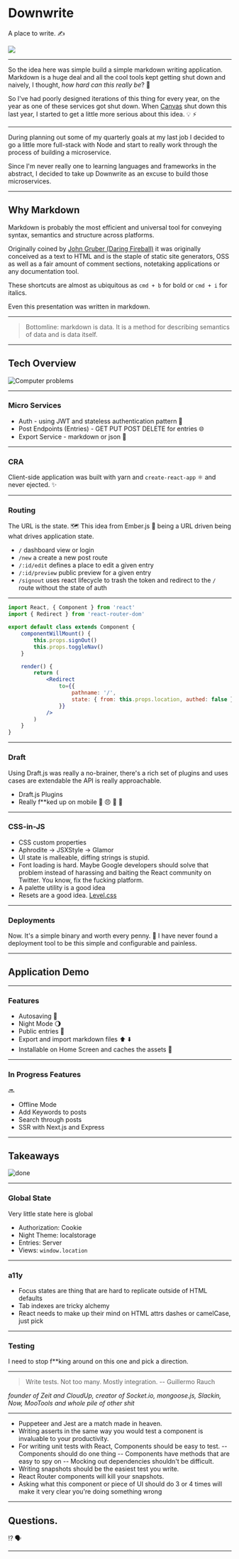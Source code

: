 # Downwrite

A place to write. ✍️

![](public/icon192.png)

---

So the idea here was simple build a simple markdown writing application.
Markdown is a huge deal and all the cool tools kept getting shut down and naively,
I thought, _how hard can this really be_? 🤔

So I've had poorly designed iterations of this thing for every year,
on the year as one of these services got shut down.
When [Canvas](https://blog.usecanvas.com/) shut down this last year,
I started to get a little more serious about this idea. 💡 ⚡

---

During planning out some of my quarterly goals at my last job I decided to go a little more
full-stack with Node and start to really work through the process of building a microservice.

Since I'm never really one to learning languages and frameworks in the abstract,
I decided to take up Downwrite as an excuse to build those microservices.

---

## Why Markdown

Markdown is probably the most efficient and universal tool for
conveying syntax, semantics and structure across platforms.

Originally coined by [John Gruber (Daring Fireball)](https://daringfireball.net/projects/markdown/)
it was originally conceived as a text to HTML and is the staple of static site generators,
OSS as well as a fair amount of comment sections, notetaking applications
or any documentation tool.

These shortcuts are almost as ubiquitous as `cmd + b` for bold or `cmd + i` for italics.

Even this presentation was written in markdown.

---

> Bottomline: markdown is data. It is a method for describing semantics of data and is data itself.

---

## Tech Overview


![Computer problems](patton.gif)

---

### Micro Services

- Auth - using JWT and stateless authentication pattern 🔏
- Post Endpoints (Entries) - GET PUT POST DELETE for entries 🌐
- Export Service - markdown or json 📩

---

### CRA

Client-side application was built with yarn and `create-react-app` ⚛️  and never ejected. ✨

---

### Routing

The URL is the state. 🗺️
This idea from Ember.js 🐹  being a URL driven being what drives application state.

- `/` dashboard view or login
- `/new` a create a new post route
- `/:id/edit` defines a place to edit a given entry
- `/:id/preview` public preview for a given entry
- `/signout` uses react lifecycle to trash the token and redirect to the `/` route without the state of auth

---

```jsx
import React, { Component } from 'react'
import { Redirect } from 'react-router-dom'

export default class extends Component {
	componentWillMount() {
		this.props.signOut()
		this.props.toggleNav()
	}

	render() {
		return (
			<Redirect 
				to={{
					pathname: '/',
					state: { from: this.props.location, authed: false }
				}}
			/>
		)
	}
}
```

---

### Draft

Using Draft.js was really a no-brainer, there's a rich set of plugins
and uses cases are extendable the API is really approachable.

- Draft.js Plugins
- Really f**ked up on mobile 🖕 😠 🤬 🐛

---

### CSS-in-JS

- CSS custom properties
- Aphrodite -> JSXStyle -> Glamor
- UI state is malleable, diffing strings is stupid.
- Font loading is hard. Maybe Google developers should solve that problem
instead of harassing and baiting the React community on Twitter. 
You know, fix the fucking platform.
- A palette utility is a good idea
- Resets are a good idea. [Level.css](https://github.com/charlespeters/level.css/) 

---

### Deployments

Now. It's a simple binary and worth every penny. 🔺
I have never found a deployment tool to be this simple and configurable and painless.

---

## Application Demo

---

### Features

- Autosaving 💾
- Night Mode 🌖
- Public entries 📝 
- Export and import markdown files ⬆️ ⬇️
- Installable on Home Screen and caches the assets 📲

---

### In Progress Features 

🔜

- Offline Mode
- Add Keywords to posts
- Search through posts
- SSR with Next.js and Express

---

## Takeaways

![done](done.gif)

---

### Global State

Very little state here is global

- Authorization: Cookie
- Night Theme: localstorage
- Entries: Server
- Views: `window.location`

---

### a11y

- Focus states are thing that are hard to replicate outside of HTML defaults
- Tab indexes are tricky alchemy
- React needs to make up their mind on HTML attrs dashes or camelCase, just pick

---

### Testing

I need to stop f**king around on this one and pick a direction.

---

> Write tests. Not too many. Mostly integration. -- Guillermo Rauch

_founder of Zeit and CloudUp, creator of Socket.io, mongoose.js, Slackin, Now, MooTools and whole pile of other shit_

---

- Puppeteer and Jest are a match made in heaven. 
- Writing asserts in the same way you would test a component is invaluable to your productivity.
- For writing unit tests with React, Components should be easy to test.
-- Components should do one thing
-- Components have methods that are easy to spy on
-- Mocking out dependencies shouldn't be difficult.
- Writing snapshots should be the easiest test you write. 
- React Router components will kill your snapshots.
- Asking what this component or piece of UI should do 3 or 4 times will make it very clear you're doing something wrong

---

## Questions.

⁉️ 🗣️

---

